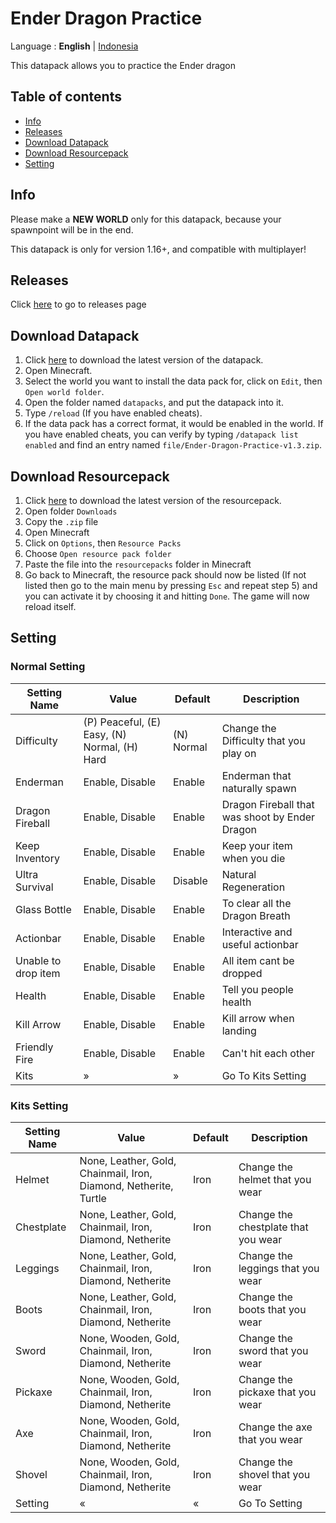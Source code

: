 # Ender Dragon Practice

Language : **English** | [Indonesia](README-id.md "Indonesia")

This datapack allows you to practice the Ender dragon

## Table of contents

-   [Info](#info)
-   [Releases](#releases)
-   [Download Datapack](#download-datapack)
-   [Download Resourcepack](#download-resourcepack)
-   [Setting](#setting)

## Info

Please make a **NEW WORLD** only for this datapack, because your spawnpoint will be in the end.

This datapack is only for version 1.16+, and compatible with multiplayer!

## Releases

Click [here](https://github.com/barraIhsan/enderdragon/releases) to go to releases page

## Download Datapack

1. Click [here](https://github.com/barraIhsan/enderdragon/releases/download/v1.5/Ender-Dragon-Practice-v1.5.zip "Download the latest version of the datapack") to download the latest version of the datapack.
2. Open Minecraft.
3. Select the world you want to install the data pack for, click on `Edit`, then `Open world folder`.
4. Open the folder named `datapacks`, and put the datapack into it.
5. Type `/reload` (If you have enabled cheats).
6. If the data pack has a correct format, it would be enabled in the world. If you have enabled cheats, you can verify by typing `/datapack list enabled` and find an entry named `file/Ender-Dragon-Practice-v1.3.zip`.

## Download Resourcepack

1. Click [here](https://github.com/barraIhsan/enderdragon/releases/download/v1.5/Ender-Dragon-Practice-Resourcepack-v1.5.zip "Download the latest version of the resourcepack") to download the latest version of the resourcepack.
2. Open folder `Downloads`
3. Copy the `.zip` file
4. Open Minecraft
5. Click on `Options`, then `Resource Packs`
6. Choose `Open resource pack folder`
7. Paste the file into the `resourcepacks` folder in Minecraft
8. Go back to Minecraft, the resource pack should now be listed (If not listed then go to the main menu by pressing `Esc` and repeat step 5) and you can activate it by choosing it and hitting `Done`. The game will now reload itself.

## Setting

### Normal Setting

| Setting Name        | Value                                        | Default    | Description                                    |
| ------------------- | -------------------------------------------- | ---------- | ---------------------------------------------- |
| Difficulty          | (P) Peaceful, (E) Easy, (N) Normal, (H) Hard | (N) Normal | Change the Difficulty that you play on         |
| Enderman            | Enable, Disable                              | Enable     | Enderman that naturally spawn                  |
| Dragon Fireball     | Enable, Disable                              | Enable     | Dragon Fireball that was shoot by Ender Dragon |
| Keep Inventory      | Enable, Disable                              | Enable     | Keep your item when you die                    |
| Ultra Survival      | Enable, Disable                              | Disable    | Natural Regeneration                           |
| Glass Bottle        | Enable, Disable                              | Enable     | To clear all the Dragon Breath                 |
| Actionbar           | Enable, Disable                              | Enable     | Interactive and useful actionbar               |
| Unable to drop item | Enable, Disable                              | Enable     | All item cant be dropped                       |
| Health              | Enable, Disable                              | Enable     | Tell you people health                         |
| Kill Arrow          | Enable, Disable                              | Enable     | Kill arrow when landing                        |
| Friendly Fire       | Enable, Disable                              | Enable     | Can't hit each other                           |
| Kits                | »                                            | »          | Go To Kits Setting                             |

### Kits Setting

| Setting Name | Value                                                            | Default | Description                         |
| ------------ | ---------------------------------------------------------------- | ------- | ----------------------------------- |
| Helmet       | None, Leather, Gold, Chainmail, Iron, Diamond, Netherite, Turtle | Iron    | Change the helmet that you wear     |
| Chestplate   | None, Leather, Gold, Chainmail, Iron, Diamond, Netherite         | Iron    | Change the chestplate that you wear |
| Leggings     | None, Leather, Gold, Chainmail, Iron, Diamond, Netherite         | Iron    | Change the leggings that you wear   |
| Boots        | None, Leather, Gold, Chainmail, Iron, Diamond, Netherite         | Iron    | Change the boots that you wear      |
| Sword        | None, Wooden, Gold, Chainmail, Iron, Diamond, Netherite          | Iron    | Change the sword that you wear      |
| Pickaxe      | None, Wooden, Gold, Chainmail, Iron, Diamond, Netherite          | Iron    | Change the pickaxe that you wear    |
| Axe          | None, Wooden, Gold, Chainmail, Iron, Diamond, Netherite          | Iron    | Change the axe that you wear        |
| Shovel       | None, Wooden, Gold, Chainmail, Iron, Diamond, Netherite          | Iron    | Change the shovel that you wear     |
| Setting      | «                                                                | «       | Go To Setting                       |
